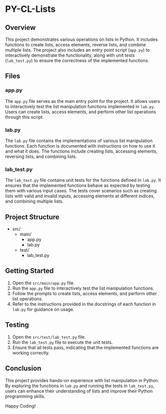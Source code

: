 # PY-CL-Lists

## Overview
This project demonstrates various operations on lists in Python. It includes functions to create lists, access elements, reverse lists, and combine multiple lists. The project also includes an entry point script (`app.py`) to interactively demonstrate the functionality, along with unit tests (`lab_test.py`) to ensure the correctness of the implemented functions.

## Files

### app.py
The `app.py` file serves as the main entry point for the project. It allows users to interactively test the list manipulation functions implemented in `lab.py`. Users can create lists, access elements, and perform other list operations through this script.

### lab.py
The `lab.py` file contains the implementations of various list manipulation functions. Each function is documented with instructions on how to use it and what it does. The functions include creating lists, accessing elements, reversing lists, and combining lists.

### lab_test.py
The `lab_test.py` file contains unit tests for the functions defined in `lab.py`. It ensures that the implemented functions behave as expected by testing them with various input cases. The tests cover scenarios such as creating lists with valid and invalid inputs, accessing elements at different indices, and combining multiple lists.

## Project Structure
- src/
  - main/
    - app.py
    - lab.py
  - test/
    - lab_test.py


## Getting Started
1. Open the `src/main/app.py` file.
2. Run the `app.py` file to interactively test the list manipulation functions.
3. Follow the prompts to create lists, access elements, and perform other list operations.
4. Refer to the instructions provided in the docstrings of each function in `lab.py` for guidance on usage.

## Testing
1. Open the `src/test/lab_test.py` file.
2. Run the `lab_test.py` file to execute the unit tests.
3. Ensure that all tests pass, indicating that the implemented functions are working correctly.

## Conclusion
This project provides hands-on experience with list manipulation in Python. By exploring the functions in `lab.py` and running the tests in `lab_test.py`, users can enhance their understanding of lists and improve their Python programming skills.

Happy Coding!

